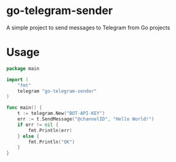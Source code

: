 # go-telegram-sender
A simple project to send messages to Telegram from Go projects

# Usage

```go
package main

import (
	"fmt"
	telegram "go-telegram-sender"
)

func main() {
	t := telegram.New("BOT-API-KEY")
	err := t.SendMessage("@channelID", "Hello World!")
	if err != nil {
		fmt.Println(err)
	} else {
		fmt.Println("OK")
	}
}
```
